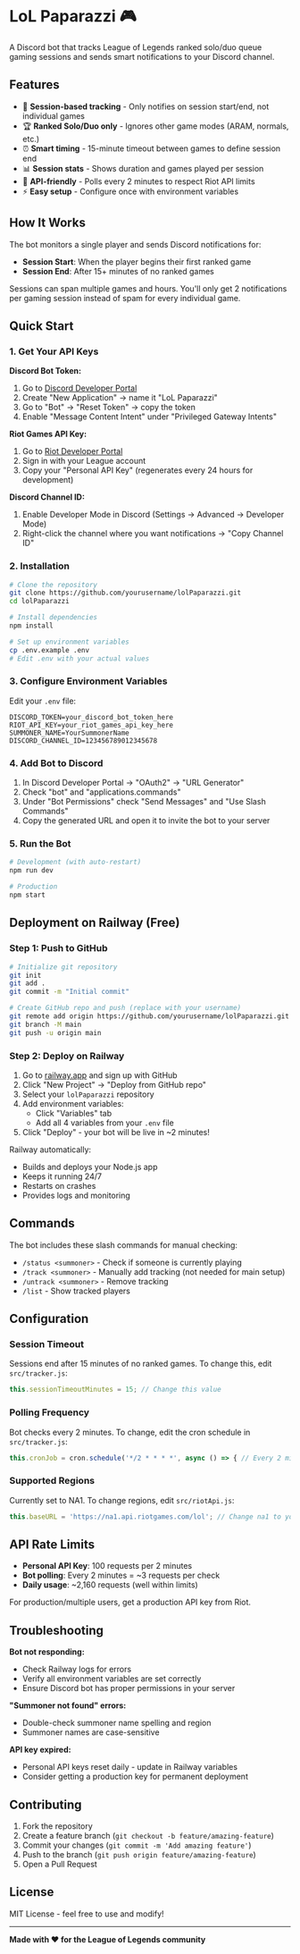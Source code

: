 # LoL Paparazzi 🎮

A Discord bot that tracks League of Legends ranked solo/duo queue gaming sessions and sends smart notifications to your Discord channel.

## Features

- 🎯 **Session-based tracking** - Only notifies on session start/end, not individual games
- 🏆 **Ranked Solo/Duo only** - Ignores other game modes (ARAM, normals, etc.)
- ⏰ **Smart timing** - 15-minute timeout between games to define session end
- 📊 **Session stats** - Shows duration and games played per session
- 🔄 **API-friendly** - Polls every 2 minutes to respect Riot API limits
- ⚡ **Easy setup** - Configure once with environment variables

## How It Works

The bot monitors a single player and sends Discord notifications for:

- **Session Start**: When the player begins their first ranked game
- **Session End**: After 15+ minutes of no ranked games

Sessions can span multiple games and hours. You'll only get 2 notifications per gaming session instead of spam for every individual game.

## Quick Start

### 1. Get Your API Keys

**Discord Bot Token:**
1. Go to [Discord Developer Portal](https://discord.com/developers/applications)
2. Create "New Application" → name it "LoL Paparazzi"
3. Go to "Bot" → "Reset Token" → copy the token
4. Enable "Message Content Intent" under "Privileged Gateway Intents"

**Riot Games API Key:**
1. Go to [Riot Developer Portal](https://developer.riotgames.com/)
2. Sign in with your League account
3. Copy your "Personal API Key" (regenerates every 24 hours for development)

**Discord Channel ID:**
1. Enable Developer Mode in Discord (Settings → Advanced → Developer Mode)
2. Right-click the channel where you want notifications → "Copy Channel ID"

### 2. Installation

```bash
# Clone the repository
git clone https://github.com/yourusername/lolPaparazzi.git
cd lolPaparazzi

# Install dependencies
npm install

# Set up environment variables
cp .env.example .env
# Edit .env with your actual values
```

### 3. Configure Environment Variables

Edit your `.env` file:

```env
DISCORD_TOKEN=your_discord_bot_token_here
RIOT_API_KEY=your_riot_games_api_key_here
SUMMONER_NAME=YourSummonerName
DISCORD_CHANNEL_ID=123456789012345678
```

### 4. Add Bot to Discord

1. In Discord Developer Portal → "OAuth2" → "URL Generator"
2. Check "bot" and "applications.commands"
3. Under "Bot Permissions" check "Send Messages" and "Use Slash Commands"
4. Copy the generated URL and open it to invite the bot to your server

### 5. Run the Bot

```bash
# Development (with auto-restart)
npm run dev

# Production
npm start
```

## Deployment on Railway (Free)

### Step 1: Push to GitHub
```bash
# Initialize git repository
git init
git add .
git commit -m "Initial commit"

# Create GitHub repo and push (replace with your username)
git remote add origin https://github.com/yourusername/lolPaparazzi.git
git branch -M main
git push -u origin main
```

### Step 2: Deploy on Railway
1. Go to [railway.app](https://railway.app) and sign up with GitHub
2. Click "New Project" → "Deploy from GitHub repo"
3. Select your `lolPaparazzi` repository
4. Add environment variables:
   - Click "Variables" tab
   - Add all 4 variables from your `.env` file
5. Click "Deploy" - your bot will be live in ~2 minutes!

Railway automatically:
- Builds and deploys your Node.js app
- Keeps it running 24/7
- Restarts on crashes
- Provides logs and monitoring

## Commands

The bot includes these slash commands for manual checking:

- `/status <summoner>` - Check if someone is currently playing
- `/track <summoner>` - Manually add tracking (not needed for main setup)
- `/untrack <summoner>` - Remove tracking
- `/list` - Show tracked players

## Configuration

### Session Timeout
Sessions end after 15 minutes of no ranked games. To change this, edit `src/tracker.js`:
```javascript
this.sessionTimeoutMinutes = 15; // Change this value
```

### Polling Frequency  
Bot checks every 2 minutes. To change, edit the cron schedule in `src/tracker.js`:
```javascript
this.cronJob = cron.schedule('*/2 * * * *', async () => { // Every 2 minutes
```

### Supported Regions
Currently set to NA1. To change regions, edit `src/riotApi.js`:
```javascript
this.baseURL = 'https://na1.api.riotgames.com/lol'; // Change na1 to your region
```

## API Rate Limits

- **Personal API Key**: 100 requests per 2 minutes
- **Bot polling**: Every 2 minutes = ~3 requests per check
- **Daily usage**: ~2,160 requests (well within limits)

For production/multiple users, get a production API key from Riot.

## Troubleshooting

**Bot not responding:**
- Check Railway logs for errors
- Verify all environment variables are set correctly
- Ensure Discord bot has proper permissions in your server

**"Summoner not found" errors:**
- Double-check summoner name spelling and region
- Summoner names are case-sensitive

**API key expired:**
- Personal API keys reset daily - update in Railway variables
- Consider getting a production key for permanent deployment

## Contributing

1. Fork the repository
2. Create a feature branch (`git checkout -b feature/amazing-feature`)
3. Commit your changes (`git commit -m 'Add amazing feature'`)
4. Push to the branch (`git push origin feature/amazing-feature`)
5. Open a Pull Request

## License

MIT License - feel free to use and modify!

---

**Made with ❤️ for the League of Legends community**